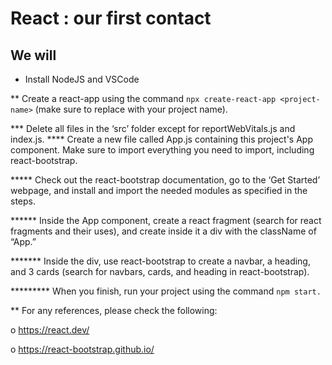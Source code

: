 #     React : our first contact

## We will

* Install NodeJS and VSCode

** Create a react-app using the command 
 `npx create-react-app <project-name>` (make sure to replace <project-name> with your project name).

*** Delete all files in the ‘src’ folder except for reportWebVitals.js and index.js.
**** Create a new file called App.js containing this project's App component. Make sure to import everything you need to import, including react-bootstrap.

***** Check out the react-bootstrap documentation, go to the ‘Get Started’ webpage, and install and import the needed modules as specified in the steps.

****** Inside the App component, create a react fragment (search for react fragments and their uses), and create inside it a div with the className of “App.”

******* Inside the div, use react-bootstrap to create a navbar, a heading, and 3 cards (search for navbars, cards, and heading in react-bootstrap).

********* When you finish, run your project using the command `npm start.`

** For any references, please check the following:

o   https://react.dev/

o   https://react-bootstrap.github.io/







